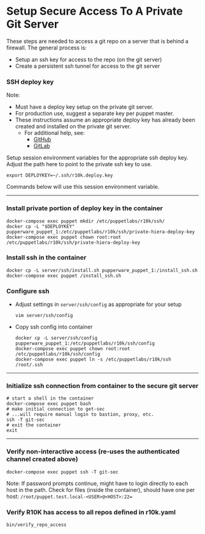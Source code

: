# Setup Secure Access To A Private Git Server
These steps are needed to access a git repo on a server that is behind a firewall. The general process is:
- Setup an ssh key for access to the repo (on the git server)
- Create a persistent ssh tunnel for access to the git server

### SSH deploy key
Note:
- Must have a deploy key setup on the private git server.
- For production use, suggest a separate key per puppet master.
- These instructions assume an appropriate deploy key has already been created
  and installed on the private git server.
  - For additional help, see:
    - [GitHub](https://docs.github.com/en/github/authenticating-to-github/connecting-to-github-with-ssh)
    - [GitLab](https://docs.gitlab.com/ce/ssh/README.html)

Setup session environment variables for the appropriate ssh deploy key.
Adjust the path here to point to the private ssh key to use.
```shell
export DEPLOYKEY=~/.ssh/r10k.deploy.key
```
Commands below will use this session environment variable.

---

### Install private portion of deploy key in the container
```shell
docker-compose exec puppet mkdir /etc/puppetlabs/r10k/ssh/
docker cp -L "$DEPLOYKEY" pupperware_puppet_1:/etc/puppetlabs/r10k/ssh/private-hiera-deploy-key
docker-compose exec puppet chown root:root /etc/puppetlabs/r10k/ssh/private-hiera-deploy-key
```

### Install ssh in the container
```shell
docker cp -L server/ssh/install.sh pupperware_puppet_1:/install_ssh.sh
docker-compose exec puppet /install_ssh.sh
```

### Configure ssh
- Adjust settings in `server/ssh/config` as appropriate for your setup
  ```shell
  vim server/ssh/config
  ```
- Copy ssh config into container
  ```shell
  docker cp -L server/ssh/config pupperware_puppet_1:/etc/puppetlabs/r10k/ssh/config
  docker-compose exec puppet chown root:root /etc/puppetlabs/r10k/ssh/config
  docker-compose exec puppet ln -s /etc/puppetlabs/r10k/ssh /root/.ssh
  ```

---

### Initialize ssh connection from container to the secure git server
```shell
# start a shell in the container
docker-compose exec puppet bash
# make initial connection to get-sec
# ...will require manual login to bastion, proxy, etc.
ssh -T git-sec
# exit the container
exit
```

---

### Verify non-interactive access (re-uses the authenticated channel created above)
```shell
docker-compose exec puppet ssh -T git-sec
```
Note: If password prompts continue, might have to login directly to each host
in the path.  Check for files (inside the container), should have one per host:
`/root/puppet.test.local-<USER>@<HOST>:22=`

### Verify R10K has access to all repos defined in r10k.yaml
```shell
bin/verify_repo_access
```
